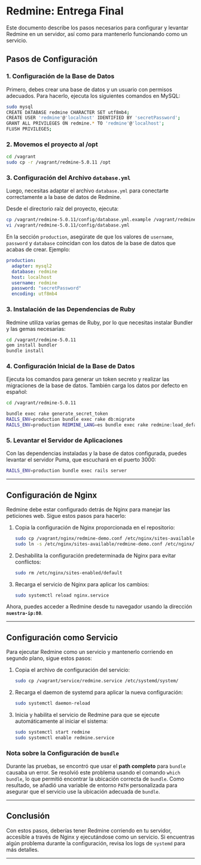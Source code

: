 # Redmine: Entrega Final

Este documento describe los pasos necesarios para configurar y levantar Redmine en un servidor, así como para mantenerlo funcionando como un servicio.


## Pasos de Configuración

### 1. Configuración de la Base de Datos

Primero, debes crear una base de datos y un usuario con permisos adecuados. Para hacerlo, ejecuta los siguientes comandos en MySQL:

```sh
sudo mysql
CREATE DATABASE redmine CHARACTER SET utf8mb4;
CREATE USER 'redmine'@'localhost' IDENTIFIED BY 'secretPassword';
GRANT ALL PRIVILEGES ON redmine.* TO 'redmine'@'localhost';
FLUSH PRIVILEGES;
```

### 2. Movemos el proyecto al /opt
```sh
cd /vagrant
sudo cp -r /vagrant/redmine-5.0.11 /opt
```

### 3. Configuración del Archivo `database.yml`

Luego, necesitas adaptar el archivo `database.yml` para conectarte correctamente a la base de datos de Redmine.

Desde el directorio raíz del proyecto, ejecuta:

```sh
cp /vagrant/redmine-5.0.11/config/database.yml.example /vagrant/redmine-5.0.11/config/database.yml
vi /vagrant/redmine-5.0.11/config/database.yml
```

En la sección `production`, asegúrate de que los valores de `username`, `password` y `database` coincidan con los datos de la base de datos que acabas de crear. Ejemplo:

```yaml
production:
  adapter: mysql2
  database: redmine
  host: localhost
  username: redmine
  password: "secretPassword"
  encoding: utf8mb4
```

### 3. Instalación de las Dependencias de Ruby

Redmine utiliza varias gemas de Ruby, por lo que necesitas instalar Bundler y las gemas necesarias:

```sh
cd /vagrant/redmine-5.0.11
gem install bundler
bundle install
```

### 4. Configuración Inicial de la Base de Datos

Ejecuta los comandos para generar un token secreto y realizar las migraciones de la base de datos. También carga los datos por defecto en español:

```sh
cd /vagrant/redmine-5.0.11

bundle exec rake generate_secret_token
RAILS_ENV=production bundle exec rake db:migrate
RAILS_ENV=production REDMINE_LANG=es bundle exec rake redmine:load_default_data
```

### 5. Levantar el Servidor de Aplicaciones

Con las dependencias instaladas y la base de datos configurada, puedes levantar el servidor Puma, que escuchará en el puerto 3000:

```sh
RAILS_ENV=production bundle exec rails server
```

---

## Configuración de Nginx

Redmine debe estar configurado detrás de Nginx para manejar las peticiones web. Sigue estos pasos para hacerlo:

1. Copia la configuración de Nginx proporcionada en el repositorio:

   ```sh
   sudo cp /vagrant/nginx/redmine-demo.conf /etc/nginx/sites-available/
   sudo ln -s /etc/nginx/sites-available/redmine-demo.conf /etc/nginx/sites-enabled/
   ```

2. Deshabilita la configuración predeterminada de Nginx para evitar conflictos:

   ```sh
   sudo rm /etc/nginx/sites-enabled/default
   ```

3. Recarga el servicio de Nginx para aplicar los cambios:

   ```sh
   sudo systemctl reload nginx.service
   ```

Ahora, puedes acceder a Redmine desde tu navegador usando la dirección **`nuestra-ip:80`**.

---

## Configuración como Servicio

Para ejecutar Redmine como un servicio y mantenerlo corriendo en segundo plano, sigue estos pasos:

1. Copia el archivo de configuración del servicio:

   ```sh
   sudo cp /vagrant/service/redmine.service /etc/systemd/system/
   ```

2. Recarga el daemon de systemd para aplicar la nueva configuración:

   ```sh
   sudo systemctl daemon-reload
   ```

3. Inicia y habilita el servicio de Redmine para que se ejecute automáticamente al iniciar el sistema:

   ```sh
   sudo systemctl start redmine
   sudo systemctl enable redmine.service
   ```

### Nota sobre la Configuración de `bundle`

Durante las pruebas, se encontró que usar el **path completo** para `bundle` causaba un error. Se resolvió este problema usando el comando `which bundle`, lo que permitió encontrar la ubicación correcta de `bundle`. Como resultado, se añadió una variable de entorno `PATH` personalizada para asegurar que el servicio use la ubicación adecuada de `bundle`.

---

## Conclusión

Con estos pasos, deberías tener Redmine corriendo en tu servidor, accesible a través de Nginx y ejecutándose como un servicio. Si encuentras algún problema durante la configuración, revisa los logs de `systemd` para más detalles.

---
